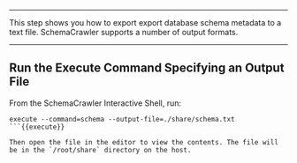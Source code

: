 -----

This step shows you how to export export database schema metadata to a text file. SchemaCrawler supports a number of output formats.

-----

## Run the Execute Command Specifying an Output File

From the SchemaCrawler Interactive Shell, run:

```
execute --command=schema --output-file=./share/schema.txt
```{{execute}}

Then open the file in the editor to view the contents. The file will be in the `/root/share` directory on the host.
